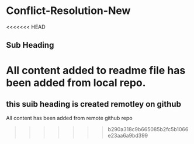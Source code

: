 # Conflict-Resolution-New
<<<<<<< HEAD
## Sub Heading
All content added to readme file has been added from local repo.
=======

## this suib heading is created remotley on github
All content has been added from remote github repo
>>>>>>> b290a318c9b665085b2fc5b1066e23aa6a9bd399
